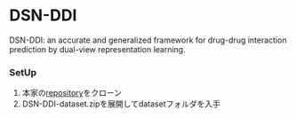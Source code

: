 # DSN-DDI
DSN-DDI: an accurate and generalized framework for drug-drug interaction prediction by dual-view representation learning.

### SetUp
1. 本家の[repository](https://github.com/microsoft/Drug-Interaction-Research/tree/DSN-DDI-for-DDI-Prediction)をクローン
2. DSN-DDI-dataset.zipを展開してdatasetフォルダを入手
